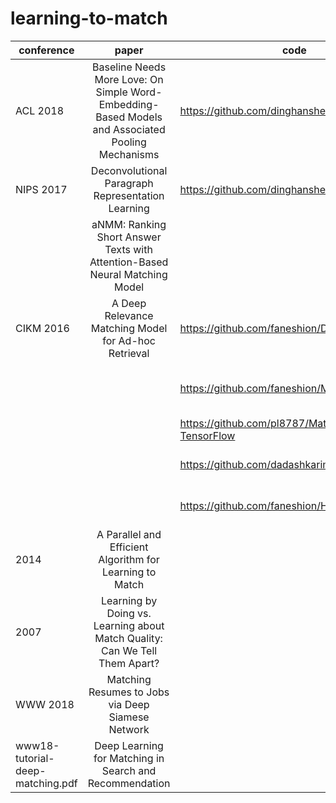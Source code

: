 # learning-to-match


| conference | paper | code | des |
| - | :-: | - | - |
| ACL 2018 | Baseline Needs More Love: On Simple Word-Embedding-Based Models and Associated Pooling Mechanisms|https://github.com/dinghanshen/SWEM| |
| NIPS 2017 | Deconvolutional Paragraph Representation Learning|https://github.com/dinghanshen/textCNN_public| |
|  | aNMM: Ranking Short Answer Texts with Attention-Based Neural Matching Model |  | |
| CIKM 2016 | A Deep Relevance Matching Model for Ad-hoc Retrieval | https://github.com/faneshion/DRMM | |
|  |  | https://github.com/faneshion/MatchZoo | MatchZoo is a toolkit for text matching. It was developed to facilitate the designing, comparing, and sharing of deep text matching models. |
|  |  | https://github.com/pl8787/MatchPyramid-TensorFlow| A simple version of MatchPyramid implement in TensorFlow. |
|  |  | https://github.com/dadashkarimi/Y-Flow | Y-Flow is an extension for MatchZoo https://github.com/faneshion/MatchZoo toolkit for text matching. |
|  |  | https://github.com/faneshion/HiNT | Implementation of Hierarchical Neural maTching model proposed in SIGIR'18 for ad-hoc retrieval |
| 2014 | A Parallel and Efficient Algorithm for Learning to Match | | |
| 2007 | Learning by Doing vs. Learning about Match Quality: Can We Tell Them Apart? | | |
| WWW 2018 | Matching Resumes to Jobs via Deep Siamese Network | | |
| www18-tutorial-deep-matching.pdf | Deep Learning for Matching in Search and Recommendation | | |




